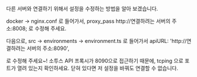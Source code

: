 다른 서버와 연결하기 위해서 설정을 수정하는 방법을 알아 보겠습니다. 

docker -> nginx.conf 로 들어가서,
proxy_pass          http://연결하려는 서버의 주소:8008; 
로 수정해 주세요. 

다음으로, 
src -> environments -> environment.ts 로 들어가서
apiURL: 'http://연결하려는 서버의 주소:8090',

로 수정해 주세요~! 
소투스 API 프록시가 8090으로 접근하기 때문에, 
tcping 으로 포트가 열려 있는지 확인하세요. 닫혀 있다면 저 설정을 바꿔도 연결할 수 없습니다. 
